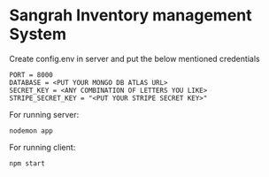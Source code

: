 # Sangrah Inventory management System

Create config.env in server and put the below mentioned credentials
```
PORT = 8000
DATABASE = <PUT YOUR MONGO DB ATLAS URL>
SECRET_KEY = <ANY COMBINATION OF LETTERS YOU LIKE>
STRIPE_SECRET_KEY = "<PUT YOUR STRIPE SECRET KEY>"
```

For running server:
```
nodemon app
```

For running client:
```
npm start
```

